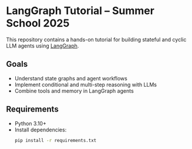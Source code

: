 # LangGraph Tutorial – Summer School 2025

This repository contains a hands-on tutorial for building stateful and cyclic LLM agents using [LangGraph](https://github.com/langchain-ai/langgraph).

## Goals

- Understand state graphs and agent workflows
- Implement conditional and multi-step reasoning with LLMs
- Combine tools and memory in LangGraph agents

## Requirements

- Python 3.10+
- Install dependencies:  
  ```bash
  pip install -r requirements.txt
  ```
